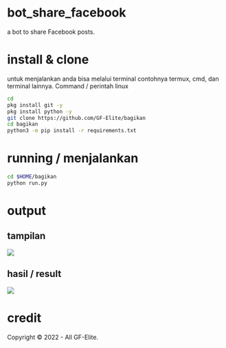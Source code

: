 # bot_share_facebook
a bot to share Facebook posts.
# install & clone
untuk menjalankan anda bisa melalui terminal contohnya termux, cmd, dan terminal lainnya. Command / perintah linux
```BASH
cd
pkg install git -y
pkg install python -y
git clone https://github.com/GF-Elite/bagikan
cd bagikan
python3 -m pip install -r requirements.txt
```
# running / menjalankan
```BASH
cd $HOME/bagikan
python run.py
```
# output
## tampilan
<img src="img/Screenshot_20220210-041041_Pydroid 3.jpg"></img>
## hasil / result
<img src="img/Screenshot_20220210-041053_Lite.jpg"></img>
# credit
Copyright © 2022 - All GF-Elite.
